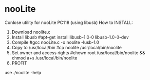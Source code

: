 nooLite
=======

Conlose utility for nooLite PC118 (using libusb)
How to INSTALL:
1. Download noolite.c
2. Install libusb
    #apt-get install libusb-1.0-0 libusb-1.0-0-dev
3. Compile
    #gcc nooLite.c -o noolite -lusb-1.0
4. Copy to /usr/local/bin
    #cp noolite /usr/local/bin/noolite
5. Set owner and access rights
    #chown root /usr/local/bin/noolite && chmod a+s /usr/local/bin/noolite
6. PROFIT

use ./noolite -help
